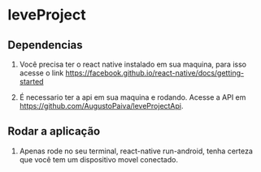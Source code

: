 # leveProject

## Dependencias

1. Você precisa ter o react native instalado em sua maquina, para isso acesse o link https://facebook.github.io/react-native/docs/getting-started

2. É necessario ter a api em sua maquina e rodando. Acesse a API em https://github.com/AugustoPaiva/leveProjectApi.

## Rodar a aplicação

1. Apenas rode no seu terminal, react-native run-android, tenha certeza que você tem um dispositivo movel conectado.
